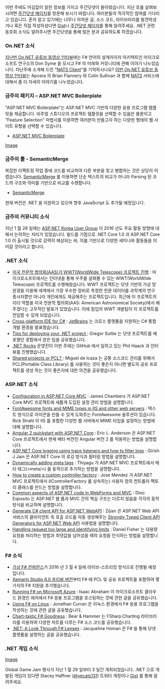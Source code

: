 이번 주에도 어김없이 알찬 정보를 가지고 주간닷넷이 돌아왔습니다. 지난 호를 살펴보시려면 [주간닷넷 페이지](https://www.facebook.com/jugan.net/)를 방문해 보시기 바랍니다. 여러분들의 적극적인 참여를 기다리고 있습니다. 혼자 알고 있기에는 너무나 아까운 글, 소스 코드, 라이브러리를 발견하셨거나 혹은 직접 작성하셨다면 [Gist](https://gist.github.com/options/e9fc443b8c882157fe4a)나 [주간닷넷 페이지](https://www.facebook.com/jugan.net/)를 통해 알려주세요. .NET 관련 동호회 소식도 알려주시면 주간닷넷을 통해 많은 분과 공유하도록 하겠습니다.

### On.NET 소식

[지난번 On.NET 유튜브 동영상 인터뷰](https://www.youtube.com/watch?v=aWnmzrCvTbg)에는 F# 언어의 설계자이자 아키텍트인 마이크로소프트 연구소의 Don Syme 을 모시고 F# 의 미래와 커뮤니티에 관해 이야기 나누었습니다. 지난주에 소개해 드린 "[NATS Client](https://github.com/nats-io/csnats)"를 기억하시나요? [이번 On.NET 유튜브 동영상 인터뷰](https://www.youtube.com/watch?v=h3x6eY0RAr4)는 Apcera 의 Brian Flannery 와 Colin Sullivan 과 함께 [NATS](http://nats.io/) 서비스에 대해서 좀 더 자세히 이야기를 나누었습니다. 


### 금주의 패키지 – ASP.NET MVC Boilerplate

"ASP.NET MVC Boilerplate"는 ASP.NET MVC 기반의 다양한 응용 프로그램 템플릿을 제공합니다. 비주얼 스튜디오의 프로젝트 템플릿을 선택할 수 있음은 물론이고 "Feature Selection" 마법사를 이용하면 여러분이 만들고자 하는 다양한 형태의 웹 사이트 유형을 선택할 수 있습니다.

* [ASP.NET MVC Boilerplate](https://github.com/RehanSaeed/ASP.NET-MVC-Boilerplate)

[Image](https://github.com/RehanSaeed/ASP.NET-MVC-Boilerplate/raw/master/Images/ASP.NET%20MVC%20Boilerplate%20Feature%20Selection%20Wizard%201.png)

### 금주의 툴 - SemanticMerge

복잡한 리팩토링 작업 중에 코드를 비교하여 다른 부분을 찾고 병합하는 것은 상당히 어렵습니다. [SemanticMerge](https://www.semanticmerge.com/) 를 이용하면 단순 텍스트의 비교가 아니라 Parsing 된 코드의 구조와 의미를 기반으로 비교를 수행합니다. 

* [SemanticMerge](https://www.semanticmerge.com/)

현재 버전은 .NET 을 지원하고 있으며 향후 JavaScript 도 추가될 예정입니다.

### 금주의 커뮤니티 소식

지난 1 월 28 일에는 [ASP.NET Korea User Group](https://www.facebook.com/groups/AspxKorea) 이 2016 년도 주요 활동 방향에 대해서 논의하는 자리가 있었습니다. 빌드를 기점으로 .NET Core 1.0 과 ASP.NET Core 1.0 이 출시될 것으로 강력히 예상되는 바, 이를 기반으로 다양한 세미나와 활동들을 이어갈 것이라고 합니다.

### .NET 소식

* [미국 천문학 협의회(AAS)가 WWT(WorldWide Telescope) 프로젝트 진행](http://aas.org/media/press-releases/aas-assumes-leadership-worldwide-telescope) :  마이크로소프트에서는 인터넷을 통해 우주를 살펴볼 수 있는 WWT(WorldWide Telescope) 프로젝트를 수행해왔습니다. WWT 프로젝트는 닷넷 기반의 가상 망원경을 이용해 세계에서 가장 우수한 장비로 측정한 천문 데이터를 과학계의 연구 종사자뿐만 아니라 개인에게도 제공해주는 프로젝트입니다. 최근에 이 프로젝트의 리더 역할을 미국 천문학 협의회(AAS: American Astronomical Society)에서 해주겠다는 고무적인 발표가 있었습니다. 이에 힘입어 WWT 개발팀이 이 프로젝트를 전임할 수 있게 되었습니다.
* [Cross-platform IDE for C#](http://blog.jetbrains.com/dotnet/2016/01/13/project-rider-a-csharp-ide/) : [JetBrains](http://www.jetbrains.com/) 는 크로스 플랫폼을 지원하는 C# 통합 개발 환경을 발표했습니다.
* [ Tips for deploying your .NET project ](http://gregorsuttie.com/2016/01/19/tips-for-deploying-your-net-project/) : Gregor Suttie 는 닷넷 프로젝트를 배포했던 경험에서 얻은 팁을 공유했습니다.
* [.NET Rocks](http://www.dotnetrocks.com/) 운영진이 이번 주에는 GitHub 에서 일하고 있는 Phil Haack 과 인터뷰를 진행했습니다.
* [ Shared projects or PCL? ](http://tirania.org/blog/archive/2016/Jan-22.html) : Miguel de Icaza 는 공통 소스코드 관리를 위해서 PCL(Portable Class Library) 를 사용하는 것이 좋은지 아니면 별도의 공유 프로젝트를 생성 하는 것이 좋은지에 대한 의견을 공유했습니다.

### ASP.NET 소식

* [Configuration in ASP.NET Core MVC](http://jameschambers.com/2016/01/Configuration-in-ASP-NET-Core-MVC/) : James Chambers 가 ASP.NET Core MVC 프로젝트에 새롭게 도입된 설정 관리 방법을 설명합니다.
* [FontAwesome fonts and MIME types in IIS and other web servers](http://weblog.west-wind.com/posts/2016/Jan/25/FontAwesome-Fonts-and-Mime-Types-in-IIS-and-other-Web-Servers) : 텍스트 방식으로 아이콘을 만들 수 있게 도와주는 FontAwesome 솔루션이 있습니다. Rick Strahl 이 IIS 를 포함한 다양한 웹 서버에서 MIME 타입을 설정하는 방법에 대해 설명합니다.
* [Angular 2 quickstart with ASP.NET Core](http://www.elanderson.net/2016/01/angular-2-quickstart-with-asp-net-core/) : Eric L. Anderson 은 ASP.NET Core 프로젝트에서 현재 베타 버전인 Angular 버전 2 를 적용하는 방법을 설명합니다.
* [ASP.NET Core logging using trace listeners and how to filter logs](http://www.codeproject.com/Articles/1073028/ASP-NET-Logging-using-Trace-Listeners-and-How-to-F) : Girish J Jain 은 ASP.NET Core 의 로깅 방식과 필터링 방법을 설명합니다.
* [Dynamically adding meta tags](http://dotnet-helpers.com/2016/01/23/dynamically-adding-meta-tags-asp-net-mvc/) : Thiyagu 가 ASP.NET MVC 프로젝트에서 메타 태그(\<meta/\>) 를 동적으로 추가하는 방법을 설명합니다.
* [How to create a custom controller factory](http://www.jomendez.com/2016/01/20/how-to-create-a-custom-controller-factory-asp-net-mvc/) : Jose Mendez 가 ASP.NET MVC 프로젝트에서 (IControllerFactory 를 상속하는) 사용자 정의 컨트롤러 팩토리 클래스를 만드는 방법을 설명합니다.
* [Common aspects of ASP.NET code in WebForms and MVC](https://www.simple-talk.com/dotnet/asp.net/common-aspects-of-asp.net-code-in-web-forms-and-mvc/) : Dino Esposito 는 ASP.NET 웹 폼과 MVC 간의 핵심 구조는 다르지 않음을 각각의 동작 방식을 비교하며 설명합니다.
* [Generate C# client API for ASP.NET WebAPI](http://www.codeproject.com/Articles/1074039/Generate-Csharp-Client-API-for-ASP-NET-Web-API) : Zijian 은 ASP.NET Web API 서비스의 클라이언트 측 호출 코드를 자동 생성해주는 [Strongly Typed Client API Generators for ASP.NET Web API](https://webapiclientgen.codeplex.com/) 사용법을 설명합니다.
* [Handling request too large and identifying limits](https://lennybacon.com/post/2016/01/20/handling-request-too-large-and-identify-limits-in-aspnet) : Daniel Fisher 는 대용량 요청을 처리하는 방법과 최댓값을 넘어섰을 때의 요청을 인식하는 방법을 설명합니다.

### F# 소식

* [가상 F# 컨퍼런스](http://fsharpconf.com/)가 2016 년 3 월 4 일에 라이브-스트리밍 방식으로 진행될 예정입니다.
* [Xamarin Studio 6.0 프리뷰 버전](http://developer.xamarin.com/releases/studio/xamarin.studio_6.0/xamarin.studio_6.0/#F_Enhancements)부터 F# 에 PCL 및 공유 프로젝트를 포함하여 몇 가지의 F# 지원을 추가했습니다.
* [Running F# on Microsoft Azure](https://cockneycoder.wordpress.com/2016/01/20/running-fsharp-on-microsoft-azure/) : Isaac Abraham 이 마이크로소프트 클라우드 환경인 애저에서 F# 응용 프로그램을 호스팅하는 것에 관한 글을 공유했습니다.
* [Using F# on Linux](https://curran.in/jonathan/2015-01-16-using-fsharp-on-linux.html) : Jonathan Curran 은 리눅스 환경에서 F# 응용 프로그램을 작성하는 것에 관한 글을 공유했습니다.
* [Chart-tastic F# Goodness](http://bearandhammer.net/2016/01/17/chart-tastic-f-goodness/) : Bear & Hammer 는 FSharp.Charting 라이브러리를 이용하여 다양한 차트를 다루는 F# 소스 코드를 공유했습니다.
* [.NET: A Look Through F# Lenses](http://blog.pluralsight.com/tutorial-f-sharp) : Jacqueline Homan 은 F# 을 통해 닷넷 플랫폼을 설명하는 글을 공유했습니다.

### .NET 게임 소식

[Image](http://globalgamejam.org/sites/default/files/styles/responsive_large__wide/public/facebookheaderlarge.png) 

Global Game Jam 행사가 지난 1 월 29 일부터 3 일간 개최되었습니다. .NET 으로 개발된 게임이 있다면 Stacey Haffner ([@yecats131](http://twitter.com/yecats131)) 트위터 계정이나 [Gist](https://gist.github.com/bleroy/cb15b20d89f5730120d5) 를 통해 알려주세요.
